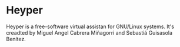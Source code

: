 # Heyper

Heyper is a free-software virtual assistan for GNU/Linux systems.
It's creadted by Miguel Angel Cabrera Miñagorri and Sebastiá Guisasola Benítez.
